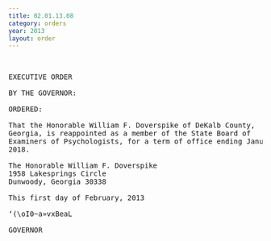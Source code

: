 ```yaml
---
title: 02.01.13.08
category: orders
year: 2013
layout: order
---
```


<pre> 

EXECUTIVE ORDER

BY THE GOVERNOR:

ORDERED:

That the Honorable William F. Doverspike of DeKalb County,
Georgia, is reappointed as a member of the State Board of
Examiners of Psychologists, for a term of office ending January 7,
2018.

The Honorable William F. Doverspike
1958 Lakesprings Circle
Dunwoody, Georgia 30338

This first day of February, 2013

‘(\oI0~a»vxBeaL

GOVERNOR

</pre>
